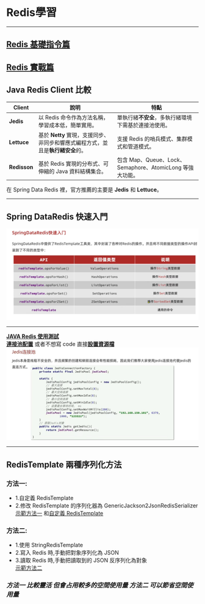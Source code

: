 # Redis學習

--- 

## [Redis 基礎指令篇](Redis基礎指令篇)
## [Redis 實戰篇](Redis實戰篇應用)
## Java Redis Client 比較
| Client             | 說明                                                                                          | 特點                                                                                         |
|--------------------|---------------------------------------------------------------------------------------------|----------------------------------------------------------------------------------------------|
| **Jedis**          | 以 Redis 命令作為方法名稱，學習成本低，簡單實用。                                              | 單執行緒**不安全**，多執行緒環境下需基於連接池使用。                                          |
| **Lettuce**        | 基於 **Netty** 實現，支援同步、非同步和響應式編程方式，並且是**執行緒安全**的。                  | 支援 Redis 的哨兵模式、集群模式和管道模式。                                                  |
| **Redisson**       | 基於 Redis 實現的分布式、可伸縮的 Java 資料結構集合。                                          | 包含 Map、Queue、Lock、Semaphore、AtomicLong 等強大功能。                                    |
在 Spring Data Redis 裡，官方推薦的主要是 **Jedis** 和 **Lettuce**。

---

## Spring DataRedis 快速入門
![Spring DataRedis 快速入門](picture/SpringDataRedis.png)

---

[**JAVA Redis 使用測試**](src/test/java/com/ruihao/test/JedisTest.java)  
[**連接池配置**](src/main/java/com/ruihao/util/JedisConnectionFactory.java) 或者不想寫 code 
直接[**設置資源檔**](src/main/resources/application.yml)
![連接池配置](picture/RedisPool.png) 

---

## RedisTemplate 兩種序列化方法
### 方法一:
- 1.自定義 RedisTemplate
- 2.修改 RedisTemplate 的序列化器為 GenericJackson2JsonRedisSerializer  
[示範方法一](src/test/java/com/ruihao/test/RedisTest.java)
和[自定義 RedisTemplate](src/main/java/com/ruihao/config/RedisConfig.java)
### 方法二:
- 1.使用 StringRedisTemplate
- 2.寫入 Redis 時,手動把對象序列化為 JSON
- 3.讀取 Redis 時,手動把讀取到的 JSON 反序列化為對象  
[示範方法二](src/test/java/com/ruihao/test/RedisStringTest.java)  
###  ***方法一 比較靈活 但會占用較多的空間使用量 方法二 可以節省空間使用量***



